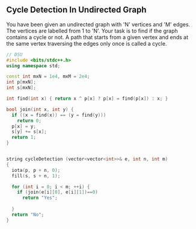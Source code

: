 ## Cycle Detection In Undirected Graph
You have been given an undirected graph with 'N' vertices and 'M' edges. The vertices are labelled from 1 to 'N'.
Your task is to find if the graph contains a cycle or not.
A path that starts from a given vertex and ends at the same vertex traversing the edges only once is called a cycle.
```cpp
// DSU
#include <bits/stdc++.h>
using namespace std;

const int mxN = 1e4, mxM = 2e4;
int p[mxN];
int s[mxN];

int find(int x) { return x ^ p[x] ? p[x] = find(p[x]) : x; }

bool join(int x, int y) {
  if ((x = find(x)) == (y = find(y)))
    return 0;
  p[x] = y;
  s[y] += s[x];
  return 1;
}


string cycleDetection (vector<vector<int>>& e, int n, int m)
{
  iota(p, p + n, 0);
  fill(s, s + n, 1);

  for (int i = 0; i < m; ++i) {
    if (join(e[i][0], e[i][1])==0)
      return "Yes";
      
  }
  return "No";
}
```
